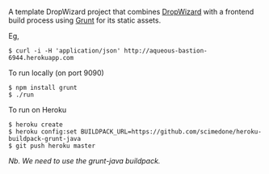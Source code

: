 A template DropWizard project that combines [DropWizard](http://dropwizard.codahale.com/) with a frontend build process using [Grunt](http://gruntjs.com/) for its static assets.

Eg, 

```
$ curl -i -H 'application/json' http://aqueous-bastion-6944.herokuapp.com
```

To run locally (on port 9090)

```
$ npm install grunt
$ ./run
```

To run on Heroku

```
$ heroku create
$ heroku config:set BUILDPACK_URL=https://github.com/scimedone/heroku-buildpack-grunt-java
$ git push heroku master
```

_Nb. We need to use the grunt-java buildpack._
